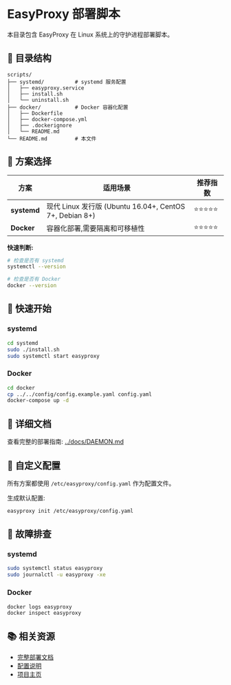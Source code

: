 # EasyProxy 部署脚本

本目录包含 EasyProxy 在 Linux 系统上的守护进程部署脚本。

## 📁 目录结构

```
scripts/
├── systemd/          # systemd 服务配置
│   ├── easyproxy.service
│   ├── install.sh
│   └── uninstall.sh
├── docker/           # Docker 容器化配置
│   ├── Dockerfile
│   ├── docker-compose.yml
│   ├── .dockerignore
│   └── README.md
└── README.md         # 本文件
```

## 🎯 方案选择

| 方案 | 适用场景 | 推荐指数 |
|------|----------|----------|
| **systemd** | 现代 Linux 发行版 (Ubuntu 16.04+, CentOS 7+, Debian 8+) | ⭐⭐⭐⭐⭐ |
| **Docker** | 容器化部署,需要隔离和可移植性 | ⭐⭐⭐⭐⭐ |

**快速判断:**
```bash
# 检查是否有 systemd
systemctl --version

# 检查是否有 Docker
docker --version
```

## 🚀 快速开始

### systemd

```bash
cd systemd
sudo ./install.sh
sudo systemctl start easyproxy
```

### Docker

```bash
cd docker
cp ../../config/config.example.yaml config.yaml
docker-compose up -d
```

## 📖 详细文档

查看完整的部署指南: [../docs/DAEMON.md](../docs/DAEMON.md)

## 🔧 自定义配置

所有方案都使用 `/etc/easyproxy/config.yaml` 作为配置文件。

生成默认配置:
```bash
easyproxy init /etc/easyproxy/config.yaml
```

## 🐛 故障排查

### systemd
```bash
sudo systemctl status easyproxy
sudo journalctl -u easyproxy -xe
```

### Docker
```bash
docker logs easyproxy
docker inspect easyproxy
```

## 📚 相关资源

- [完整部署文档](../docs/DAEMON.md)
- [配置说明](../README.md#配置说明)
- [项目主页](https://github.com/Slothtron/easyproxy-py)
